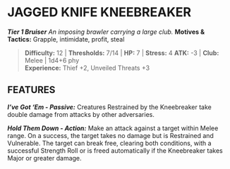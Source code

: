 ﻿---
tags:
  - Adversary
  - Creature
  - Statblock

name: 'JAGGED KNIFE KNEEBREAKER'
tier: 1
type: Bruiser
description: 'An imposing brawler carrying a large club.'
motives_and_tactics: 'Grapple, intimidate, profit, steal'
difficulty: '12'
thresholds: '7/14'
hp: '7'
stress: '4'
atk: '-3'
attack: 'Club'
range: 'Melee'
damage: '1d4+6 phy'
experience:
  - 'Thief +2, Unveiled Threats +3'
feats:
- name: 'I’ve Got ‘Em'
  type: 'Passive'
  text: 'Creatures Restrained by the Kneebreaker take double damage from attacks by other adversaries.'
- name: 'Hold Them Down'
  type: 'Action'
  text: 'Make an attack against a target within Melee range. On a success, the target takes no damage but is Restrained and Vulnerable. The target can break free, clearing both conditions, with a successful Strength Roll or is freed automatically if the Kneebreaker takes Major or greater damage.'
layout: Daggerheart Adversary
source: srd-adversary
statblock: true
---

# JAGGED KNIFE KNEEBREAKER

***Tier 1 Bruiser***
*An imposing brawler carrying a large club.*
**Motives & Tactics:** Grapple, intimidate, profit, steal

> **Difficulty:** 12 | **Thresholds:** 7/14 | **HP:** 7 | **Stress:** 4
> **ATK:** -3 | **Club:** Melee | 1d4+6 phy  
> **Experience:** Thief +2, Unveiled Threats +3

## FEATURES

***I’ve Got ‘Em - Passive:*** Creatures Restrained by the Kneebreaker take double damage from attacks by other adversaries.

***Hold Them Down - Action:*** Make an attack against a target within Melee range. On a success, the target takes no damage but is Restrained and Vulnerable. The target can break free, clearing both conditions, with a successful Strength Roll or is freed automatically if the Kneebreaker takes Major or greater damage.
